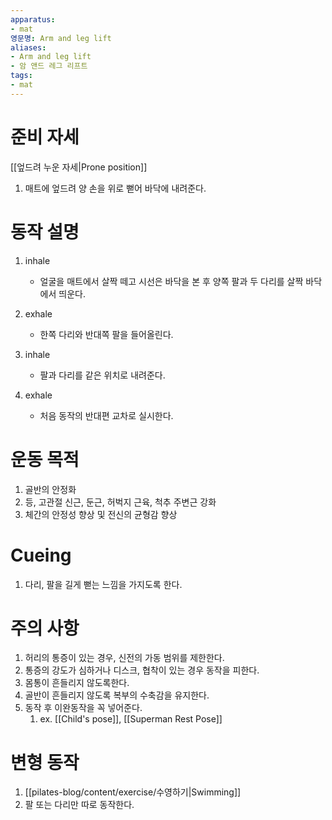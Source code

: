```yaml
---
apparatus: 
- mat
영문명: Arm and leg lift
aliases:
- Arm and leg lift
- 암 앤드 레그 리프트
tags:
- mat
---
```


# 준비 자세

[[엎드려 누운 자세|Prone position]]

1. 매트에 엎드려 양 손을 위로 뻗어 바닥에 내려준다.

# 동작 설명

1. inhale
    - 얼굴을 매트에서 살짝 떼고 시선은 바닥을 본 후 양쪽 팔과 두 다리를 살짝 바닥에서 띄운다.

2. exhale
    - 한쪽 다리와 반대쪽 팔을 들어올린다.

3. inhale
    - 팔과 다리를 같은 위치로 내려준다.

4. exhale
    - 처음 동작의 반대편 교차로 실시한다.

# 운동 목적

1. 골반의 안정화
2. 등, 고관절 신근, 둔근, 허벅지 근육, 척추 주변근 강화
3. 체간의 안정성 향상 및 전신의 균형감 향상

# Cueing

1. 다리, 팔을 길게 뻗는 느낌을 가지도록 한다.

# 주의 사항

1. 허리의 통증이 있는 경우, 신전의 가동 범위를 제한한다.
2. 통증의 강도가 심하거나 디스크, 협착이 있는 경우 동작을 피한다.
3. 몸통이 흔들리지 않도록한다.
4. 골반이 흔들리지 않도록 복부의 수축감을 유지한다.
5. 동작 후 이완동작을 꼭 넣어준다.
    1. ex. [[Child's pose]], [[Superman Rest Pose]]

# 변형 동작

1. [[pilates-blog/content/exercise/수영하기|Swimming]]
2. 팔 또는 다리만 따로 동작한다.